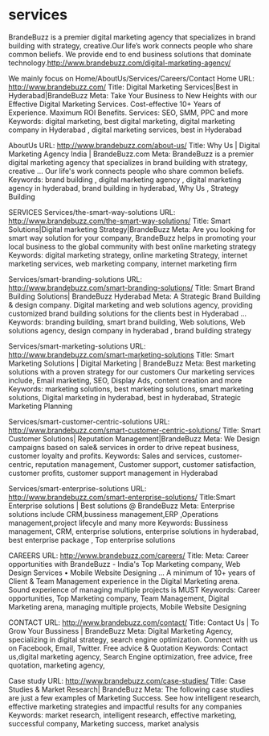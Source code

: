 # services
BrandeBuzz is a premier digital marketing agency that specializes in brand building with strategy, creative.Our life’s work connects people who share common beliefs. We provide end to end business solutions that dominate technology.http://www.brandebuzz.com/digital-marketing-agency/

We mainly focus on  Home/AboutUs/Services/Careers/Contact
Home
URL:   http://www.brandebuzz.com/
Title: Digital Marketing Services|Best in Hyderabad|BrandeBuzz
Meta: Take Your Business to New Heights with our Effective Digital Marketing Services.  Cost-effective 10+ Years of Experience. Maximum ROI Benefits. Services: SEO, SMM, PPC and more
Keywords: digital marketing, best digital marketing, digital marketing company in Hyderabad , digital marketing services, best in Hyderabad

AboutUs
URL: http://www.brandebuzz.com/about-us/
Title: Why Us | Digital Marketing Agency India | BrandeBuzz.com
Meta: BrandeBuzz is a premier digital marketing agency that specializes in brand building with strategy, creative ... Our life's work connects people who share common beliefs.
Keywords: brand building ,  digital marketing agency , digital marketing agency in hyderabad, brand building in hyderabad, Why Us ,  Strategy Building

SERVICES
Services/the-smart-way-solutions
URL: http://www.brandebuzz.com/the-smart-way-solutions/
Title: Smart Solutions|Digital marketing Strategy|BrandeBuzz
Meta: Are you looking for smart way solution for your company,  BrandeBuzz helps in promoting your local business to the global community with best online marketing strategy
Keywords: digital marketing strategy, online marketing Strategy, internet marketing services, web marketing company, internet marketing firm

Services/smart-branding-solutions
URL: http://www.brandebuzz.com/smart-branding-solutions/
Title: Smart Brand Building Solutions| BrandeBuzz Hyderabad
Meta: A Strategic Brand Building & design company. Digital marketing and web solutions agency, providing customized brand building solutions for the clients best in Hyderabad ...
Keywords: branding building, smart brand building, Web solutions, Web solutions agency, design company in hyderabad , brand building strategy


Services/smart-marketing-solutions
URL: http://www.brandebuzz.com/smart-marketing-solutions
Title: Smart Marketing Solutions | Digital Marketing | BrandeBuzz
Meta: Best marketing solutions with a proven strategy for our customers Our marketing services include, Email marketing, SEO, Display Ads, content creation and more
Keywords: marketing solutions, best marketing solutions, smart marketing solutions, Digital marketing in hyderabad, best in hyderabad, Strategic Marketing Planning

Services/smart-customer-centric-solutions
URL:  http://www.brandebuzz.com/smart-customer-centric-solutions/
Title: Smart Customer Solutions| Reputation Management|BrandeBuzz
Meta: We Design campaigns based on sale& services in order to drive repeat business, customer loyalty and profits. 
Keywords: Sales and services, customer-centric,  reputation management, Customer support, customer satisfaction, customer profits, customer support management in Hyderabad

Services/smart-enterprise-solutions
URL: http://www.brandebuzz.com/smart-enterprise-solutions/
Title:Smart Enterprise solutions | Best solutions @ BrandeBuzz 
Meta: Enterprise solutions include CRM,bussiness management,ERP ,Operations management,project lifecyle and many more
Keywords: Bussiness management, CRM, enterprise solutions, enterprise solutions in hyderabad, best enterprise package , Top enterprise solutions

CAREERS
URL: http://www.brandebuzz.com/careers/
Title:
Meta: Career opportunities with BrandeBuzz - India's Top Marketing company, Web Design Services • Mobile Website Designing ... A minimum of 10+ years of Client & Team Management experience in the Digital Marketing arena. Sound experience of managing multiple projects is MUST
Keywords: Career opportunities, Top Marketing company, Team Management, Digital Marketing arena, managing multiple projects, Mobile Website Designing

CONTACT
URL: http://www.brandebuzz.com/contact/
Title: Contact Us | To Grow Your Bussiness | BrandeBuzz
Meta: Digital Marketing Agency, specializing in digital strategy, search engine optimization. Connect with us on Facebook, Email, Twitter. Free advice & Quotation 
Keywords: Contact us,digital marketing agency, Search Engine optimization, free advice, free quotation, marketing agency,

Case study
URL:  http://www.brandebuzz.com/case-studies/
Title: Case Studies & Market Research| BrandeBuzz 
Meta: The following case studies are just a few examples of Marketing Success. See how intelligent research, effective marketing strategies and impactful results for any companies
Keywords: market research, intelligent research, effective marketing, successful company, Marketing success, market analysis





